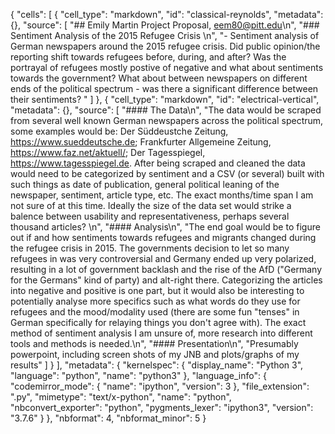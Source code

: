 {
 "cells": [
  {
   "cell_type": "markdown",
   "id": "classical-reynolds",
   "metadata": {},
   "source": [
    "## Emily Martin Project Proposal, eem80@pitt.edu\n",
    "### Sentiment Analysis of the 2015 Refugee Crisis \n",
    "- Sentiment analysis of German newspapers around the 2015 refugee crisis. Did public opinion/the reporting shift towards refugees before, during, and after? Was the portrayal of refugees mostly postive of negative and what about sentiments towards the government? What about between newspapers on different ends of the political spectrum - was there a significant difference between their sentiments? "
   ]
  },
  {
   "cell_type": "markdown",
   "id": "electrical-vertical",
   "metadata": {},
   "source": [
    "#### The Data\n",
    "The data would be scraped from several well known German newspapers across the political spectrum, some examples would be: Der Süddeustche Zeitung, https://www.sueddeutsche.de; Frankfurter Allgemeine Zeitung, https://www.faz.net/aktuell/; Der Tagesspiegel, https://www.tagesspiegel.de. After being scraped and cleaned the data would need to be categorized by sentiment and a CSV (or several) built with such things as date of  publication, general political leaning of the newspaper, sentiment, article type, etc. The exact months/time span I am not sure of at this time. Ideally the size of the data set would strike a balence between usability and representativeness, perhaps several thousand articles? \n",
    "#### Analysis\n",
    "The end goal would be to figure out if and how sentiments towards refugees and migrants changed during the refugee crisis in 2015. The governments decision to let so many refugees in was very controversial and Germany ended up very polarized, resulting in a lot of government backlash and the rise of the AfD (\"Germany for the Germans\" kind of party) and alt-right there. Categorizing the articles into negative and positive is one part, but it would also be interesting to potentially analyse more specifics such as what words do they use for refugees and the mood/modality used (there are some fun \"tenses\" in German specifically for relaying things you don't agree with). The exact method of sentiment analysis I am unsure of, more research into different tools and methods is needed.\n",
    "#### Presentation\n",
    "Presumably powerpoint, including screen shots of my JNB and plots/graphs of my results"
   ]
  }
 ],
 "metadata": {
  "kernelspec": {
   "display_name": "Python 3",
   "language": "python",
   "name": "python3"
  },
  "language_info": {
   "codemirror_mode": {
    "name": "ipython",
    "version": 3
   },
   "file_extension": ".py",
   "mimetype": "text/x-python",
   "name": "python",
   "nbconvert_exporter": "python",
   "pygments_lexer": "ipython3",
   "version": "3.7.6"
  }
 },
 "nbformat": 4,
 "nbformat_minor": 5
}
